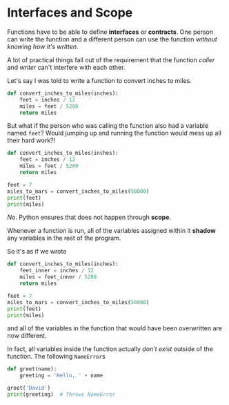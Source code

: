 # Interfaces and Scope
Functions have to be able to define **interfaces** or **contracts**.
One person can write the function and a different person can use the function _without knowing how it's written_.

A lot of practical things fall out of the requirement that the function _caller_ and _writer_ can't interfere with each other.

Let's say I was told to write a function to convert inches to miles.
```python
def convert_inches_to_miles(inches):
    feet = inches / 12
    miles = feet / 5280
    return miles
```

But what if the person who was calling the function also had a variable named `feet`?
Would jumping up and running the function would mess up all their hard work?!
```python
def convert_inches_to_miles(inches):
    feet = inches / 12
    miles = feet / 5280
    return miles

feet = 7
miles_to_mars = convert_inches_to_miles(50000)
print(feet)
print(miles)
```

_No_. Python ensures that does not happen through **scope**.

Whenever a function is run, all of the variables assigned within it **shadow** any variables in the rest of the program.

So it's as if we wrote
```python
def convert_inches_to_miles(inches):
    feet_inner = inches / 12
    miles = feet_inner / 5280
    return miles

feet = 7
miles_to_mars = convert_inches_to_miles(50000)
print(feet)
print(miles)
```
and all of the variables in the function that would have been overwritten are now different.

In fact, all variables inside the function actually _don't exist_ outside of the function.
The following `NameError`s
```python
def greet(name):
    greeting = 'Hello, ' + name

greet('David')
print(greeting)  # Throws NameError
```
